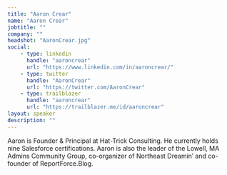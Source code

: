 ```yaml
---
title: "Aaron Crear"
name: "Aaron Crear"
jobtitle: ""
company: ""
headshot: "AaronCrear.jpg"
social:
    - type: linkedin
      handle: "aaroncrear"
      url: "https://www.linkedin.com/in/aaroncrear/"
    - type: twitter
      handle: "AaronCrear"
      url: "https://twitter.com/AaronCrear"
    - type: trailblazer
      handle: "aaroncrear"
      url: "https://trailblazer.me/id/aaroncrear"
layout: speaker
description: ""
---
```


Aaron is Founder & Principal at Hat-Trick Consulting.  He currently holds nine Salesforce certifications. Aaron is also the leader of the Lowell, MA Admins Community Group, co-organizer of Northeast Dreamin’ and co-founder of ReportForce.Blog.
